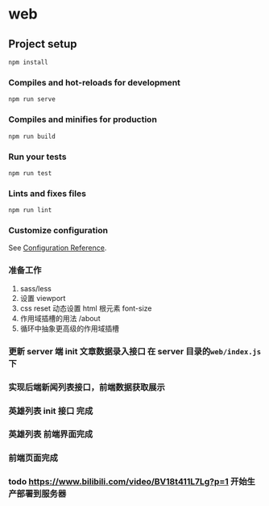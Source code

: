 # web

## Project setup

```
npm install
```

### Compiles and hot-reloads for development

```
npm run serve
```

### Compiles and minifies for production

```
npm run build
```

### Run your tests

```
npm run test
```

### Lints and fixes files

```
npm run lint
```

### Customize configuration

See [Configuration Reference](https://cli.vuejs.org/config/).

### 准备工作

1. sass/less
2. 设置 viewport
3. css reset 动态设置 html 根元素 font-size
4. 作用域插槽的用法 /about
5. 循环中抽象更高级的作用域插槽

### 更新 server 端 init 文章数据录入接口 在 server 目录的`web/index.js` 下

### 实现后端新闻列表接口，前端数据获取展示

### 英雄列表 init 接口 完成

### 英雄列表 前端界面完成

### 前端页面完成

### todo https://www.bilibili.com/video/BV18t411L7Lg?p=1 开始生产部署到服务器
